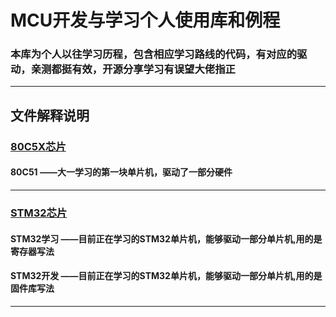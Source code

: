 # MCU开发与学习个人使用库和例程

### 本库为个人以往学习历程，包含相应学习路线的代码，有对应的驱动，亲测都挺有效，开源分享学习有误望大佬指正

***

## 文件解释说明

### <u>80C5X芯片</u>                          

#### 80C51                          ——大一学习的第一块单片机，驱动了一部分硬件

***

### <u>STM32芯片</u>

#### STM32学习                  ——目前正在学习的STM32单片机，能够驱动一部分单片机,用的是寄存器写法

#### STM32开发                  ——目前正在学习的STM32单片机，能够驱动一部分单片机,用的是固件库写法

***
